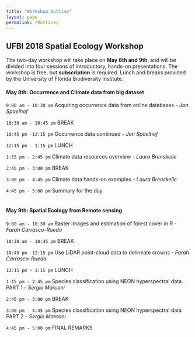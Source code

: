 ```yaml
---
title: "Workshop Outline"
layout: page
permalink: /Outline/
---
```


## UFBI 2018 Spatial Ecology Workshop

The two-day workshop will take place on **May 8th and 9th**, and will be divided into four sessions of introductory, hands-on presentations. The workshop is free, but **subscription** is required. Lunch and breaks provided by the University of Florida Biodiversity Institute.


#### May 8th: Occurrence and Climate data from big dataset

`9:00 am - 10:30 am`	Acquiring occurrence data from online databases - *Jon Spoelhof*

`10:30 am - 10:45 pm`  	BREAK

`10:45 pm -12:15 pm`	Occurrence data continued - *Jon Spoelhof*

`12:15 pm - 1:15 pm` 	LUNCH

`1:15 pm - 2:45 pm`	Climate data resources overview - *Laura Brenskelle*

`2:45 pm - 3:00 pm`	BREAK

`3:00 pm - 4:45 pm`	Climate data hands-on examples - *Laura Brenskelle*

`4:45 pm - 5:00 pm` 	Summary for the day
<br><br>
#### May 9th: Spatial Ecology from Remote sensing

`9:00 am - 10:30 am`        Raster images and estimation of forest cover in R - *Farah Carrasco-Rueda*

`10:30 am - 10:45 pm`  	BREAK

`10:45 pm -12:15 pm`	Use LiDAR point-cloud data to delineate crowns - *Farah Carrasco-Rueda*

`12:15 pm - 1:15 pm` 	LUNCH

`1:15 pm - 2:45 pm`	Species classification using NEON hyperspectral data. PART 1 - *Sergio Marconi*

`2:45 pm - 3:00 pm`	BREAK

`3:00 pm - 4:45 pm`	Species classification using NEON hyperspectral data PART 2 - *Sergio Marconi*

`4:45 pm - 5:00 pm` 	FINAL REMARKS
